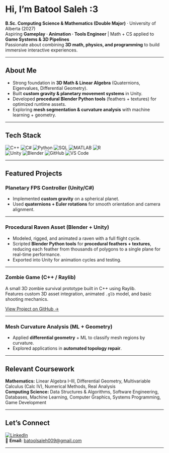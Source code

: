 # Hi, I’m **Batool Saleh :3**  

**B.Sc. Computing Science & Mathematics (Double Major)** · University of Alberta (2027)  
Aspiring **Gameplay · Animation · Tools Engineer** | Math + CS applied to **Game Systems & 3D Pipelines**  
Passionate about combining **3D math, physics, and programming** to build immersive interactive experiences.  

---

## About Me
- Strong foundation in **3D Math & Linear Algebra** (Quaternions, Eigenvalues, Differential Geometry).  
- Built **custom gravity & planetary movement systems** in Unity.  
- Developed **procedural Blender Python tools** (feathers + textures) for optimized runtime assets.  
- Exploring **mesh segmentation & curvature analysis** with machine learning + geometry.  

---

## Tech Stack
![C++](https://img.shields.io/badge/-C++-00599C?logo=c%2B%2B&logoColor=white)
![C#](https://img.shields.io/badge/-C%23-239120?logo=c-sharp&logoColor=white)
![Python](https://img.shields.io/badge/-Python-3776AB?logo=python&logoColor=white)
![SQL](https://img.shields.io/badge/-SQL-4479A1?logo=MySQL&logoColor=white)
![MATLAB](https://img.shields.io/badge/-MATLAB-orange?logo=Mathworks&logoColor=white)
![R](https://img.shields.io/badge/-R-276DC3?logo=r&logoColor=white)  
![Unity](https://img.shields.io/badge/-Unity-000000?logo=unity&logoColor=white)
![Blender](https://img.shields.io/badge/-Blender-F5792A?logo=blender&logoColor=white)
![GitHub](https://img.shields.io/badge/-GitHub-181717?logo=github&logoColor=white)
![VS Code](https://img.shields.io/badge/-VS%20Code-007ACC?logo=visual-studio-code&logoColor=white)

---

## Featured Projects

### Planetary FPS Controller (Unity/C#)  
- Implemented **custom gravity** on a spherical planet.  
- Used **quaternions + Euler rotations** for smooth orientation and camera alignment.  

---

### Procedural Raven Asset (Blender + Unity)  
- Modeled, rigged, and animated a raven with a full flight cycle.  
- Scripted **Blender Python tools** for **procedural feathers + textures**, reducing each feather from thousands of polygons to a single plane for real-time performance.  
- Exported into Unity for animation cycles and testing.  

---

### Zombie Game (C++ / Raylib)
A small 3D zombie survival prototype built in C++ using Raylib.  
Features custom 3D asset integration, animated `.glb` model, and basic shooting mechanics.

[View Project on GitHub →](https://github.com/bsaleh1/ZombieGame)

---

### Mesh Curvature Analysis (ML + Geometry)  
- Applied **differential geometry** + ML to classify mesh regions by curvature.  
- Explored applications in **automated topology repair**.  

---

## Relevant Coursework
**Mathematics:** Linear Algebra I–III, Differential Geometry, Multivariable Calculus (Calc IV), Numerical Methods, Real Analysis  
**Computing Science:** Data Structures & Algorithms, Software Engineering, Databases, Machine Learning, Computer Graphics, Systems Programming, Game Development  

---

## Let’s Connect
[![LinkedIn](https://img.shields.io/badge/LinkedIn-0A66C2?logo=linkedin&logoColor=white)](https://www.linkedin.com/in/batool-saleh009)  
📧 **Email:** batoolsaleh009@gmail.com

---

